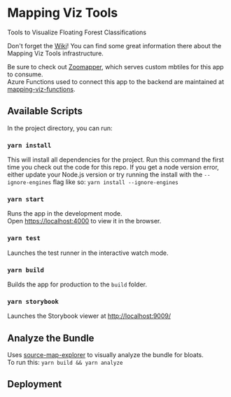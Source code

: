 # Mapping Viz Tools
Tools to Visualize Floating Forest Classifications

Don't forget the [Wiki](https://github.com/zooniverse/mapping-viz-tools/wiki)! You can find some great information there about the Mapping Viz Tools infrastructure.

Be sure to check out [Zoomapper](https://github.com/zooniverse/zoomapper), which serves custom mbtiles for this app to consume.  
Azure Functions used to connect this app to the backend are maintained at [mapping-viz-functions](https://github.com/zooniverse/mapping-viz-functions).

## Available Scripts

In the project directory, you can run:

### `yarn install`

This will install all dependencies for the project. Run this command the first time you check out the code for this repo. If you get a node version error, either update your Node.js version or try running the install with the `--ignore-engines` flag like so: `yarn install --ignore-engines`

### `yarn start`

Runs the app in the development mode.<br />
Open [https://localhost:4000](https://localhost:4000) to view it in the browser.

### `yarn test`

Launches the test runner in the interactive watch mode.

### `yarn build`

Builds the app for production to the `build` folder.

### `yarn storybook`

Launches the Storybook viewer at [http://localhost:9009/](http://localhost:9009/)

## Analyze the Bundle

Uses [source-map-explorer](https://www.npmjs.com/package/source-map-explorer) to visually analyze the bundle for bloats.  
To run this:
`yarn build && yarn analyze`

## Deployment


